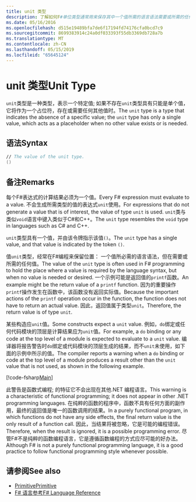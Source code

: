 ```yaml
---
title: unit 类型
description: 了解如何F#单位类型通常用来保存其中一个值所需的语言语法需要或所需的任何值时的位置。
ms.date: 05/16/2016
ms.openlocfilehash: d515e19489bfa7de6f17194fd74176cfa0bcd7c9
ms.sourcegitcommit: 8699383914c24a0df033393f55db3369db728a7b
ms.translationtype: MT
ms.contentlocale: zh-CN
ms.lasthandoff: 05/15/2019
ms.locfileid: "65645124"
---
```

# <a name="unit-type"></a><span data-ttu-id="58573-103">unit 类型</span><span class="sxs-lookup"><span data-stu-id="58573-103">Unit Type</span></span>

<span data-ttu-id="58573-104">`unit`类型是一种类型，表示一个特定值; 如果不存在`unit`类型具有只能是单个值，它将作为一个占位符，存在或需要任何其他值时。</span><span class="sxs-lookup"><span data-stu-id="58573-104">The `unit` type is a type that indicates the absence of a specific value; the `unit` type has only a single value, which acts as a placeholder when no other value exists or is needed.</span></span>

## <a name="syntax"></a><span data-ttu-id="58573-105">语法</span><span class="sxs-lookup"><span data-stu-id="58573-105">Syntax</span></span>

```fsharp
// The value of the unit type.
()
```

## <a name="remarks"></a><span data-ttu-id="58573-106">备注</span><span class="sxs-lookup"><span data-stu-id="58573-106">Remarks</span></span>

<span data-ttu-id="58573-107">每个F#表达式的计算结果必须为一个值。</span><span class="sxs-lookup"><span data-stu-id="58573-107">Every F# expression must evaluate to a value.</span></span> <span data-ttu-id="58573-108">不会生成所需类型的值的表达式`unit`使用。</span><span class="sxs-lookup"><span data-stu-id="58573-108">For expressions that do not generate a value that is of interest, the value of type `unit` is used.</span></span> <span data-ttu-id="58573-109">`unit`类与类似`void`语言中键入类似于C#和C++。</span><span class="sxs-lookup"><span data-stu-id="58573-109">The `unit` type resembles the `void` type in languages such as C# and C++.</span></span>

<span data-ttu-id="58573-110">`unit`类型具有一个值，并由该令牌指示该值`()`。</span><span class="sxs-lookup"><span data-stu-id="58573-110">The `unit` type has a single value, and that value is indicated by the token `()`.</span></span>

<span data-ttu-id="58573-111">值`unit`类型，经常在F#编程来保留位置： 一个值所必需的语言语法，但在需要或所需的任何值。</span><span class="sxs-lookup"><span data-stu-id="58573-111">The value of the `unit` type is often used in F# programming to hold the place where a value is required by the language syntax, but when no value is needed or desired.</span></span> <span data-ttu-id="58573-112">一个示例可能是返回值的`printf`函数。</span><span class="sxs-lookup"><span data-stu-id="58573-112">An example might be the return value of a `printf` function.</span></span> <span data-ttu-id="58573-113">因为的重要操作`printf`操作发生在函数中，该函数没有返回实际值。</span><span class="sxs-lookup"><span data-stu-id="58573-113">Because the important actions of the `printf` operation occur in the function, the function does not have to return an actual value.</span></span> <span data-ttu-id="58573-114">因此，返回值属于类型`unit`。</span><span class="sxs-lookup"><span data-stu-id="58573-114">Therefore, the return value is of type `unit`.</span></span>

<span data-ttu-id="58573-115">某些构造应`unit`值。</span><span class="sxs-lookup"><span data-stu-id="58573-115">Some constructs expect a `unit` value.</span></span> <span data-ttu-id="58573-116">例如，`do`绑定或任何代码模块的顶层是计算结果应为`unit`值。</span><span class="sxs-lookup"><span data-stu-id="58573-116">For example, a `do` binding or any code at the top level of a module is expected to evaluate to a `unit` value.</span></span> <span data-ttu-id="58573-117">编译器将报告警告时`do`绑定或代码模块的顶层生成的结果，而不`unit`未使用，如下面的示例中所示的值。</span><span class="sxs-lookup"><span data-stu-id="58573-117">The compiler reports a warning when a `do` binding or code at the top level of a module produces a result other than the `unit` value that is not used, as shown in the following example.</span></span>

[!code-fsharp[Main](../../../samples/snippets/fsharp/lang-ref-1/snippet901.fs)]

<span data-ttu-id="58573-118">此警告是函数式编程; 的特征它不会出现在其他.NET 编程语言。</span><span class="sxs-lookup"><span data-stu-id="58573-118">This warning is a characteristic of functional programming; it does not appear in other .NET programming languages.</span></span> <span data-ttu-id="58573-119">在纯粹的函数的程序中，函数不具有任何方面的副作用，最终的返回值是唯一的函数调用的结果。</span><span class="sxs-lookup"><span data-stu-id="58573-119">In a purely functional program, in which functions do not have any side effects, the final return value is the only result of a function call.</span></span> <span data-ttu-id="58573-120">因此，当结果将被忽略，它是可能的编程错误。</span><span class="sxs-lookup"><span data-stu-id="58573-120">Therefore, when the result is ignored, it is a possible programming error.</span></span> <span data-ttu-id="58573-121">尽管F#不是纯粹的函数编程语言，它是遵循函数编程的方式应尽可能的好办法。</span><span class="sxs-lookup"><span data-stu-id="58573-121">Although F# is not a purely functional programming language, it is a good practice to follow functional programming style whenever possible.</span></span>

## <a name="see-also"></a><span data-ttu-id="58573-122">请参阅</span><span class="sxs-lookup"><span data-stu-id="58573-122">See also</span></span>

- [<span data-ttu-id="58573-123">Primitive</span><span class="sxs-lookup"><span data-stu-id="58573-123">Primitive</span></span>](primitive-types.md)
- [<span data-ttu-id="58573-124">F# 语言参考</span><span class="sxs-lookup"><span data-stu-id="58573-124">F# Language Reference</span></span>](index.md)
